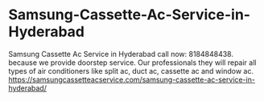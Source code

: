 # Samsung-Cassette-Ac-Service-in-Hyderabad
Samsung Cassette Ac Service in Hyderabad call now: 8184848438. because we provide doorstep service. Our professionals they will repair all types of air conditioners like split ac, duct ac, cassette ac and window ac. https://samsungcassetteacservice.com/samsung-cassette-ac-service-in-hyderabad/
